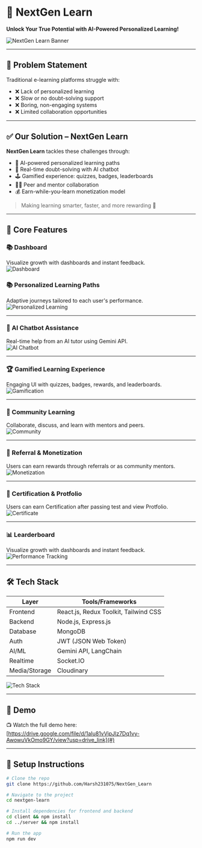 # 🚀 NextGen Learn  
**Unlock Your True Potential with AI-Powered Personalized Learning!**

![NextGen Learn Banner](./frontend/src/assets/Banner.png)

---

## 🧠 Problem Statement

Traditional e-learning platforms struggle with:
- ❌ Lack of personalized learning
- ❌ Slow or no doubt-solving support
- ❌ Boring, non-engaging systems
- ❌ Limited collaboration opportunities

---

## ✅ Our Solution – NextGen Learn

**NextGen Learn** tackles these challenges through:

- 🎯 AI-powered personalized learning paths  
- 🤖 Real-time doubt-solving with AI chatbot  
- 🕹️ Gamified experience: quizzes, badges, leaderboards  
- 👨‍🏫 Peer and mentor collaboration  
- 💰 Earn-while-you-learn monetization model  

> Making learning smarter, faster, and more rewarding 🚀

---

## 🌟 Core Features

### 📚 Dashboard 
Visualize growth with dashboards and instant feedback.  
![Dashboard](./frontend/src/assets/dashboard.png)

### 📚 Personalized Learning Paths  
Adaptive journeys tailored to each user's performance.  
![Personalized Learning](./frontend/src/assets/Learning.png)

---

### 🤖 AI Chatbot Assistance  
Real-time help from an AI tutor using Gemini API.  
![AI Chatbot](./frontend/src/assets/Chatbot.png)

---

### 🏆 Gamified Learning Experience  
Engaging UI with quizzes, badges, rewards, and leaderboards.  
![Gamification](./frontend/src/assets/Test.png)

---

### 👥 Community Learning  
Collaborate, discuss, and learn with mentors and peers.  
![Community](./frontend/src/assets/Community.png)

---

### 💸 Referral & Monetization  
Users can earn rewards through referrals or as community mentors.  
![Monetization](./frontend/src/assets/reffreral.png)

---

### 💸 Certification & Protfolio
Users can earn Certification after passing test and view Protfolio.  
![Certificate](./frontend/src/assets/cartifaicate.png)

---
### 📊 Learderboard  
Visualize growth with dashboards and instant feedback.  
![Performance Tracking](./frontend/src/assets/Leaderboard.png)

---

## 🛠️ Tech Stack

| Layer      | Tools/Frameworks                         |
|------------|------------------------------------------|
| Frontend   | React.js, Redux Toolkit, Tailwind CSS    |
| Backend    | Node.js, Express.js                      |
| Database   | MongoDB                                  |
| Auth       | JWT (JSON Web Token)                     |
| AI/ML      | Gemini API, LangChain                    |
| Realtime   | Socket.IO                                |
| Media/Storage | Cloudinary                            |

![Tech Stack](./frontend/src/assets/tech.png)


---

## 🎥 Demo

📺 Watch the full demo here: [https://drive.google.com/file/d/1aIu81vVjpJlz7Dq1vy-AwowuVkOmo9GY/view?usp=drive_link](#)

---

## 📌 Setup Instructions

```bash
# Clone the repo
git clone https://github.com/Harsh231075/NextGen_Learn

# Navigate to the project
cd nextgen-learn

# Install dependencies for frontend and backend
cd client && npm install
cd ../server && npm install

# Run the app
npm run dev
